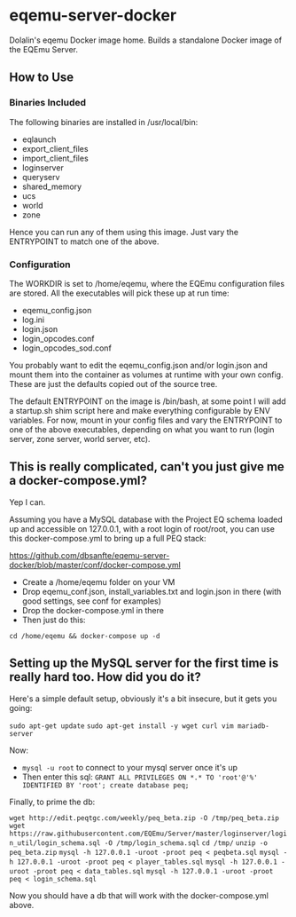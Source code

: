# eqemu-server-docker
Dolalin's eqemu Docker image home. Builds a standalone Docker image of the EQEmu Server.

## How to Use

### Binaries Included

The following binaries are installed in /usr/local/bin:

- eqlaunch  
- export_client_files  
- import_client_files  
- loginserver
- queryserv  
- shared_memory  
- ucs  
- world  
- zone

Hence you can run any of them using this image. Just vary the ENTRYPOINT to match one of the above.

### Configuration

The WORKDIR is set to /home/eqemu, where the EQEmu configuration files are stored. All the executables will pick these up at run time:

- eqemu_config.json  
- log.ini  
- login.json  
- login_opcodes.conf  
- login_opcodes_sod.conf  

You probably want to edit the eqemu_config.json and/or login.json and mount them into the container as volumes at runtime with your own config. These are just the defaults copied out of the source tree.

The default ENTRYPOINT on the image is /bin/bash, at some point I will add a startup.sh shim script here and make everything configurable by ENV variables. For now, mount in your config files and vary the ENTRYPOINT to one of the above executables, depending on what you want to run (login server, zone server, world server, etc). 

## This is really complicated, can't you just give me a docker-compose.yml?

Yep I can.

Assuming you have a MySQL database with the Project EQ schema loaded up and accessible on 127.0.0.1, with a root login of root/root, you can use this docker-compose.yml to bring up a full PEQ stack:

https://github.com/dbsanfte/eqemu-server-docker/blob/master/conf/docker-compose.yml

- Create a /home/eqemu folder on your VM 
- Drop eqemu_conf.json, install_variables.txt and login.json in there (with good settings, see conf for examples)
- Drop the docker-compose.yml in there
- Then just do this:

`cd /home/eqemu && docker-compose up -d`

## Setting up the MySQL server for the first time is really hard too. How did you do it?

Here's a simple default setup, obviously it's a bit insecure, but it gets you going:

`sudo apt-get update`
`sudo apt-get install -y wget curl vim mariadb-server`

Now:

- `mysql -u root` to connect to your mysql server once it's up
- Then enter this sql: `GRANT ALL PRIVILEGES ON *.* TO 'root'@'%' IDENTIFIED BY 'root'; create database peq;`

Finally, to prime the db:

`wget http://edit.peqtgc.com/weekly/peq_beta.zip -O /tmp/peq_beta.zip`
`wget https://raw.githubusercontent.com/EQEmu/Server/master/loginserver/login_util/login_schema.sql -O /tmp/login_schema.sql`
`cd /tmp/`
`unzip -o peq_beta.zip`
`mysql -h 127.0.0.1 -uroot -proot peq < peqbeta.sql`
`mysql -h 127.0.0.1 -uroot -proot peq < player_tables.sql`
`mysql -h 127.0.0.1 -uroot -proot peq < data_tables.sql`
`mysql -h 127.0.0.1 -uroot -proot peq < login_schema.sql`

Now you should have a db that will work with the docker-compose.yml above. 

